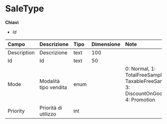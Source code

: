 # SaleType

  
 **Chiavi**

* _Id_

| Campo | Descrizione | Tipo | Dimensione | Note |
| :--- | :--- | :--- | :--- | :--- |
| Description | Descrizione | text | 100 |  |
| Id | Id | text | 50 |  |
| Mode | Modalità tipo vendita | enum |  | 0: Normal, 1: TotalFreeSample, 2: TaxableFreeSample, 3: DiscountOnGoods, 4: Promotion |
| Priority | Priorità di utilizzo | int |  |  |

